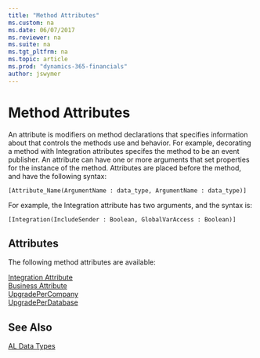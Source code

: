 ```yaml
---
title: "Method Attributes"
ms.custom: na
ms.date: 06/07/2017
ms.reviewer: na
ms.suite: na
ms.tgt_pltfrm: na
ms.topic: article
ms.prod: "dynamics-365-financials"
author: jswymer
---
```

# Method Attributes
An attribute is modifiers on method declarations that specifies information about that controls the methods use and behavior. For example, decorating a method with Integration attributes specifes the method to be an event publisher. An attribute can have one or more arguments that set properties for the instance of the method. Attributes are placed before the method, and have the following syntax:

```
[Attribute_Name(ArgumentName : data_type, ArgumentName : data_type)]
```

For example, the Integration attribute has two arguments, and the syntax is:

```  
[Integration(IncludeSender : Boolean, GlobalVarAccess : Boolean)] 
```    
  

## Attributes  
The following method attributes are available:

[Integration Attribute](devenv-integration-attribute.md)   
[Business Attribute](devenv-business-attribute.md)  
[UpgradePerCompany](devenv-upgradepercompany-attribute.md)  
[UpgradePerDatabase](devenv-upgradeperdatabase-attribute.md) 

## See Also  
[AL Data Types](devenv-al-data-types.md)  